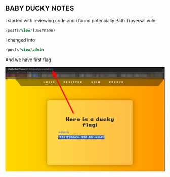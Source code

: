 ## ****BABY DUCKY NOTES****

I started with reviewing code and i found potencially Path Traversal vuln.

```sql
/posts/view/{username}
```

I changed into

```sql
/posts/view/admin
```

And we have first flag


 ![Alt text](screenshot/flag_ducky.png?raw=true)

